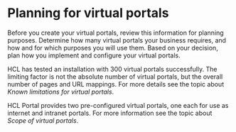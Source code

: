 # Planning for virtual portals

Before you create your virtual portals, review this information for planning purposes. Determine how many virtual portals your business requires, and how and for which purposes you will use them. Based on your decision, plan how you implement and configure your virtual portals.

HCL has tested an installation with 300 virtual portals successfully. The limiting factor is not the absolute number of virtual portals, but the overall number of pages and URL mappings. For more details see the topic about *Known limitations for virtual portals*.

HCL Portal provides two pre-configured virtual portals, one each for use as internet and intranet portals. For more information see the topic about *Scope of virtual portals*.

<!--
-   **[Separating and sharing resources between virtual portals](../admin-system/advppln_scope.md)**  
Separation between virtual portals is achieved by scoping the portal resources of the virtual portals. Scoping means making portal resources available uniquely and separately to individual virtual portals and their users.
-   **[Managing the user population for virtual portals](../admin-system/advppln_mgupop.md)**  
You have two basic options for the management of user populations for your virtual portals: Virtual Member Manager \(VMM\) or Lightweight Directory Access Protocol \(LDAP\).
-   **[Virtual portal roles and their capabilities](../admin-system/advppln_roles.md)**  
A typical virtual portal scenario works with a master administrator and sub-administrators. Assigning access permissions to the users of virtual portals also requires special considerations.
-   **[Content of a virtual portal](../admin-system/advppln_content.md)**  
The content of a newly created virtual portal can vary, depending on the method by which you create the virtual portal. You can change the pre-configured content for virtual portals.
-   **[Shaping the user experience](../admin-system/advppln_shape_ux.md)**  
You can improve the user experience that users have with your virtual portals by using human readable URLs, or by using custom themes and skins for your virtual portals.


**Related information**  


[Tasks for administering virtual portals](../admin-system/advptsk.md)

[Scope of virtual portals](../admin-system/advpref_limits_scope.md)

[WSRP services](../admin-system/wsrpc.md)

[Controlling access](../admin-system/control_access.md)

[The XML configuration interface](../admin-system/admxmlai.md)

[Portal configuration tasks for administering virtual portals](../admin-system/advp_cfgtsk.md)

[Administering virtual portals](../admin-system/advp_adm.md)

[Creating a virtual portal](../admin-system/advp_tsk_create_vp.md) -->

